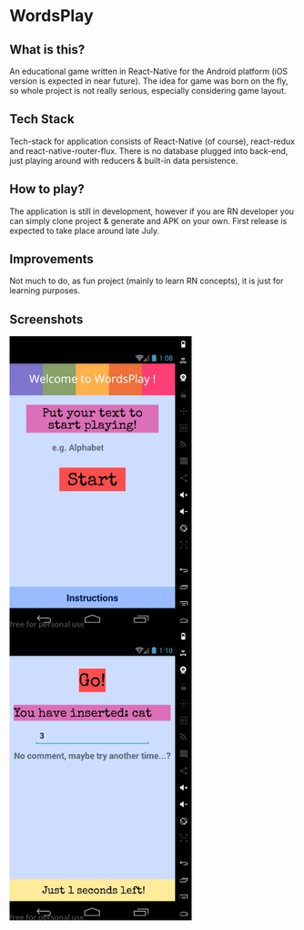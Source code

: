 # WordsPlay

## What is this?

An educational game written in React-Native for the Android platform (iOS version is expected in near future).
The idea for game was born on the fly, so whole project is not really serious, especially considering game layout.

## Tech Stack

Tech-stack for application consists of React-Native (of course), react-redux and react-native-router-flux. There is no database plugged into back-end, just playing around with reducers & built-in data persistence.

## How to play?

The application is still in development, however if you are RN developer you can simply clone project & generate and APK on your own. First release is expected to take place around late July.

## Improvements

Not much to do, as fun project (mainly to learn RN concepts), it is just for learning purposes.

## Screenshots
<div>
    <div class="imgContainer">
        <img src="./readme/welcome.jpg" width="320" style="float:left;"/>
    </div>
    <div class="imgContainer">
        <img src="./readme/game.jpg" width="320" style="float:left;"/>
    </div>
</div>
